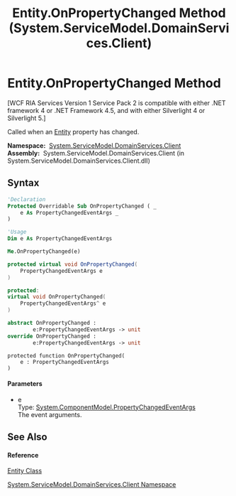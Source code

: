 ﻿---
title: Entity.OnPropertyChanged Method  (System.ServiceModel.DomainServices.Client)
TOCTitle: OnPropertyChanged Method
ms:assetid: M:System.ServiceModel.DomainServices.Client.Entity.OnPropertyChanged(System.ComponentModel.PropertyChangedEventArgs)
ms:mtpsurl: https://msdn.microsoft.com/en-us/library/system.servicemodel.domainservices.client.entity.onpropertychanged(v=VS.91)
ms:contentKeyID: 28755152
ms.date: 01/27/2012
mtps_version: v=VS.91
f1_keywords:
- System.ServiceModel.DomainServices.Client.Entity.OnPropertyChanged
dev_langs:
- CSharp
- JScript
- VB
- FSharp
- c++
api_location:
- System.ServiceModel.DomainServices.Client.dll
api_name:
- System.ServiceModel.DomainServices.Client.Entity.OnPropertyChanged
api_type:
- Managed
topic_type:
- apiref
- kbSyntax
product_family_name: VS
ROBOTS: INDEX,FOLLOW
---

# Entity.OnPropertyChanged Method

\[WCF RIA Services Version 1 Service Pack 2 is compatible with either .NET framework 4 or .NET Framework 4.5, and with either Silverlight 4 or Silverlight 5.\]

Called when an [Entity](ff422907\(v=vs.91\).md) property has changed.

**Namespace:**  [System.ServiceModel.DomainServices.Client](ff422479\(v=vs.91\).md)  
**Assembly:**  System.ServiceModel.DomainServices.Client (in System.ServiceModel.DomainServices.Client.dll)

## Syntax

``` vb
'Declaration
Protected Overridable Sub OnPropertyChanged ( _
    e As PropertyChangedEventArgs _
)
```

``` vb
'Usage
Dim e As PropertyChangedEventArgs

Me.OnPropertyChanged(e)
```

``` csharp
protected virtual void OnPropertyChanged(
    PropertyChangedEventArgs e
)
```

``` c++
protected:
virtual void OnPropertyChanged(
    PropertyChangedEventArgs^ e
)
```

``` fsharp
abstract OnPropertyChanged : 
        e:PropertyChangedEventArgs -> unit 
override OnPropertyChanged : 
        e:PropertyChangedEventArgs -> unit 
```

``` jscript
protected function OnPropertyChanged(
    e : PropertyChangedEventArgs
)
```

#### Parameters

  - e  
    Type: [System.ComponentModel.PropertyChangedEventArgs](https://msdn.microsoft.com/en-us/library/za55yc6t)  
    The event arguments.  

## See Also

#### Reference

[Entity Class](ff422907\(v=vs.91\).md)

[System.ServiceModel.DomainServices.Client Namespace](ff422479\(v=vs.91\).md)

